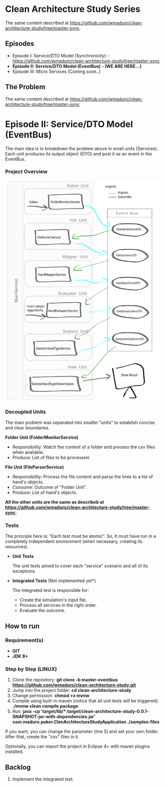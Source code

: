 
# Clean Architecture Study Series

The same content described at https://github.com/wmaduro/clean-architecture-study/tree/master-sync.

## Episodes
- Episode I: Service/DTO Model (Synchronicity) - https://github.com/wmaduro/clean-architecture-study/tree/master-sync
- **Episode II: Service/DTO Model (EventBus) - (WE ARE HERE...)**  
- Episode III: Micro Services (Coming soon..)

## The Problem 

The same content described at https://github.com/wmaduro/clean-architecture-study/tree/master-sync.

# Episode II: Service/DTO Model (EventBus) 

The main idea is to breakdown the problem above in small units (Services). Each unit produces its output object (DTO) and post it as an event in the EventBus. 

### Project Overview

![alt text](https://raw.githubusercontent.com/wmaduro/clean-architecture-study/master-eventbus/md-files/overview.svg)

### Decoupled Units

The main problem was separated into smaller "units" to establish concise and clear boundaries.  

**Folder Unit (FolderMonitorService)**
- Responsibility: Watch the content of a folder and process the csv files when available.
- Produce: List of files to be processed.

**File Unit (FileParserService)**
- Responsibility: Process the file content and parse the lines to a list of hand's objects.
- Consume: Outcome of "Folder Unit".
- Produce: List of hand's objects.

**All the other units are the same as describeb at https://github.com/wmaduro/clean-architecture-study/tree/master-sync.**

### Tests

The principle here is: "Each test must be atomic". So, It must have run in a completely independent environment (when necessary, creating its resources).

- **Unit Tests**

    The unit tests aimed to cover each "service" scenario and all of its exceptions.

- **Integrated Tests** (Not implemented yet*)

    The integrated test is responsible for:
    
    - Create the simulation's input file.
    - Process all services in the right order.
    - Evaluate the outcome.

## How to run

### Requirement(s)
- **GIT**
- **JDK 8+**

### Step by Step (LINUX)
1. Clone the repository: **git clone -b master-eventbus https://github.com/wmaduro/clean-architecture-study.git**
2. Jump into the project folder: **cd clean-architecture-study**
3. Change permission: **chmod +x mvnw**
4. Compile using built-in maven  (notice that all unit tests will be triggered): **./mvnw clean compile package**
5. Run: **java -cp 'target/lib/*:target/clean-architecture-study-0.0.1-SNAPSHOT-jar-with-dependencies.jar' com.maduro.poker.ClenArchitectureStudyApplication 
   ./samples-files**

If you want, you can change the parameter (line 5) and set your own folder. After that, create the "csv" files in it.


Optionally, you can import the project in Eclipse 4+ with maven plugins installed. 

## Backlog

1. Implement the integrated test.


